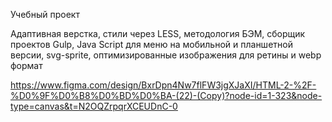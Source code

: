 Учебный проект

Адаптивная верстка, стили через LESS, методология БЭМ, сборщик проектов Gulp, Java Script для меню на мобильной и планшетной версии, svg-sprite, оптимизированные изображения для ретины и webp формат

https://www.figma.com/design/BxrDpn4Nw7flFW3jgXJaXI/HTML-2-%2F-%D0%9F%D0%B8%D0%BD%D0%BA-(22)-(Copy)?node-id=1-323&node-type=canvas&t=N2OQZrpqrXCEUDnC-0
